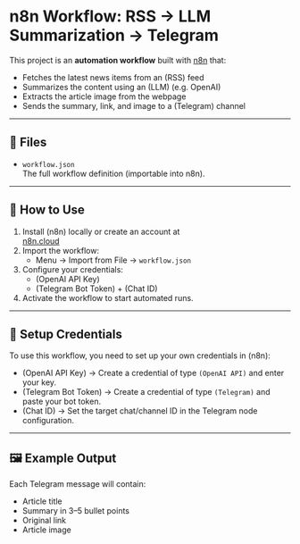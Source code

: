# n8n Workflow: RSS → LLM Summarization → Telegram

This project is an **automation workflow** built with [n8n](https://n8n.io) that:

- Fetches the latest news items from an (RSS) feed  
- Summarizes the content using an (LLM) (e.g. OpenAI)  
- Extracts the article image from the webpage  
- Sends the summary, link, and image to a (Telegram) channel  

---

## 📂 Files
- `workflow.json`  
  The full workflow definition (importable into n8n).  

---

## 🚀 How to Use
1. Install (n8n) locally or create an account at  
   [n8n.cloud](https://n8n.cloud)  
2. Import the workflow:  
   - Menu → Import from File → `workflow.json`  
3. Configure your credentials:  
   - (OpenAI API Key)  
   - (Telegram Bot Token) + (Chat ID)  
4. Activate the workflow to start automated runs.  

---

## 🔑 Setup Credentials
To use this workflow, you need to set up your own credentials in (n8n):  

- (OpenAI API Key) → Create a credential of type `(OpenAI API)` and enter your key.  
- (Telegram Bot Token) → Create a credential of type `(Telegram)` and paste your bot token.  
- (Chat ID) → Set the target chat/channel ID in the Telegram node configuration.  

---

## 🖼️ Example Output
Each Telegram message will contain:  
- Article title  
- Summary in 3–5 bullet points  
- Original link  
- Article image  
